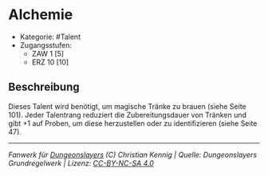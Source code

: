 <!---
Dies ist ein Fanwerk für DUNGEONSLAYERS (C) von Christian Kennig

Quellen:      [Dungeonslayers Grundregelwerk](https://www.f-space.de/ds4/downloads.html)
              [Talentbeschreibungen](https://www.f-space.de/ds4/tools-talentcards.html)
License:      [CC-BY-NC-SA 4.0](https://creativecommons.org/licenses/by-nc-sa/4.0/deed.de)
Richtlinien:  [Fanwerkrichtlinien](https://www.dungeonslayers.net/fanwerk-richtlinien/)
Autor:        Zauberlehrling
-->

  
# Alchemie  
- Kategorie: #Talent  
- Zugangsstufen:  
  - ZAW 1 [5]  
  - ERZ 10 [10]  

## Beschreibung  
Dieses Talent wird benötigt, um magische Tränke zu brauen (siehe Seite 101). Jeder Talentrang reduziert die Zubereitungsdauer von Tränken und gibt +1 auf Proben, um diese herzustellen oder zu identifizieren (siehe Seite 47).


___  
*Fanwerk für [Dungeonslayers](https://www.dungeonslayers.net/) (C) Christian Kennig | Quelle: Dungeonslayers Grundregelwerk | Lizenz: [CC-BY-NC-SA 4.0](https://creativecommons.org/licenses/by-nc-sa/4.0/deed.de)*  